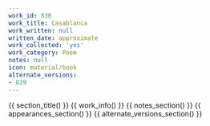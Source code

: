 ```yaml
---
work_id: 830
work_title: Casablanca
work_written: null
written_date: approximate
work_collected: 'yes'
work_category: Poem
notes: null
icon: material/book
alternate_versions:
- 829
---
```


{{ section_title() }}
{{ work_info() }}
{{ notes_section() }}
{{ appearances_section() }}
{{ alternate_versions_section() }}